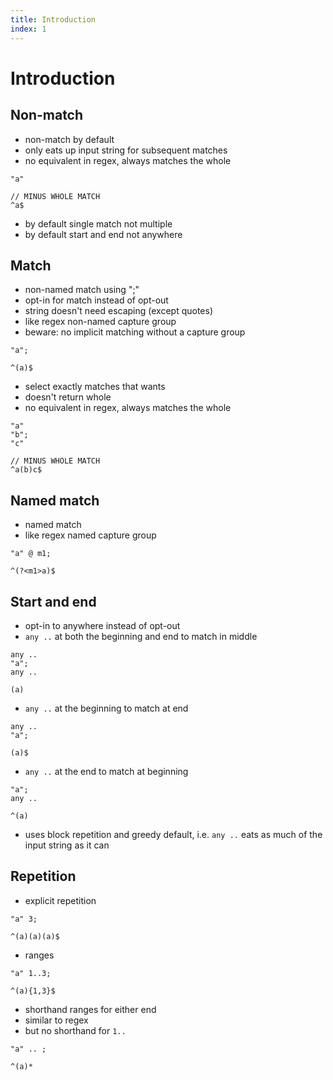 ```yaml
---
title: Introduction
index: 1
---
```

# Introduction



## Non-match

- non-match by default
- only eats up input string for subsequent matches
- no equivalent in regex, always matches the whole

```
"a"
```

```
// MINUS WHOLE MATCH
^a$
```

- by default single match not multiple
- by default start and end not anywhere



## Match

- non-named match using ";"
- opt-in for match instead of opt-out
- string doesn't need escaping (except quotes)
- like regex non-named capture group
- beware: no implicit matching without a capture group

```
"a";
```

```
^(a)$
```

- select exactly matches that wants
- doesn't return whole
- no equivalent in regex, always matches the whole

```
"a"
"b";
"c"
```

```
// MINUS WHOLE MATCH
^a(b)c$
```



## Named match

- named match
- like regex named capture group

```
"a" @ m1;
```

```
^(?<m1>a)$
```



## Start and end

- opt-in to anywhere instead of opt-out
- `any ..` at both the beginning and end to match in middle

```
any ..
"a";
any ..
```

```
(a)
```

- `any ..` at the beginning to match at end

```
any ..
"a";
```

```
(a)$
```

- `any ..` at the end to match at beginning

```
"a";
any ..
```

```
^(a)
```

- uses block repetition and greedy default, i.e. `any ..` eats as much of the input string as it can



## Repetition

- explicit repetition

```
"a" 3;
```

```
^(a)(a)(a)$
```

- ranges

```
"a" 1..3;
```

```
^(a){1,3}$
```

- shorthand ranges for either end
- similar to regex
- but no shorthand for `1..`

```
"a" .. ;
```

```
^(a)*
```

